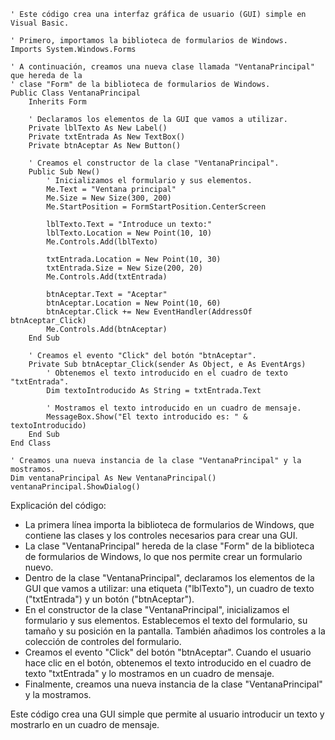 ```visual basic
' Este código crea una interfaz gráfica de usuario (GUI) simple en Visual Basic.

' Primero, importamos la biblioteca de formularios de Windows.
Imports System.Windows.Forms

' A continuación, creamos una nueva clase llamada "VentanaPrincipal" que hereda de la
' clase "Form" de la biblioteca de formularios de Windows.
Public Class VentanaPrincipal
    Inherits Form

    ' Declaramos los elementos de la GUI que vamos a utilizar.
    Private lblTexto As New Label()
    Private txtEntrada As New TextBox()
    Private btnAceptar As New Button()

    ' Creamos el constructor de la clase "VentanaPrincipal".
    Public Sub New()
        ' Inicializamos el formulario y sus elementos.
        Me.Text = "Ventana principal"
        Me.Size = New Size(300, 200)
        Me.StartPosition = FormStartPosition.CenterScreen

        lblTexto.Text = "Introduce un texto:"
        lblTexto.Location = New Point(10, 10)
        Me.Controls.Add(lblTexto)

        txtEntrada.Location = New Point(10, 30)
        txtEntrada.Size = New Size(200, 20)
        Me.Controls.Add(txtEntrada)

        btnAceptar.Text = "Aceptar"
        btnAceptar.Location = New Point(10, 60)
        btnAceptar.Click += New EventHandler(AddressOf btnAceptar_Click)
        Me.Controls.Add(btnAceptar)
    End Sub

    ' Creamos el evento "Click" del botón "btnAceptar".
    Private Sub btnAceptar_Click(sender As Object, e As EventArgs)
        ' Obtenemos el texto introducido en el cuadro de texto "txtEntrada".
        Dim textoIntroducido As String = txtEntrada.Text

        ' Mostramos el texto introducido en un cuadro de mensaje.
        MessageBox.Show("El texto introducido es: " & textoIntroducido)
    End Sub
End Class

' Creamos una nueva instancia de la clase "VentanaPrincipal" y la mostramos.
Dim ventanaPrincipal As New VentanaPrincipal()
ventanaPrincipal.ShowDialog()
```

Explicación del código:

* La primera línea importa la biblioteca de formularios de Windows, que contiene las clases y los controles necesarios para crear una GUI.
* La clase "VentanaPrincipal" hereda de la clase "Form" de la biblioteca de formularios de Windows, lo que nos permite crear un formulario nuevo.
* Dentro de la clase "VentanaPrincipal", declaramos los elementos de la GUI que vamos a utilizar: una etiqueta ("lblTexto"), un cuadro de texto ("txtEntrada") y un botón ("btnAceptar").
* En el constructor de la clase "VentanaPrincipal", inicializamos el formulario y sus elementos. Establecemos el texto del formulario, su tamaño y su posición en la pantalla. También añadimos los controles a la colección de controles del formulario.
* Creamos el evento "Click" del botón "btnAceptar". Cuando el usuario hace clic en el botón, obtenemos el texto introducido en el cuadro de texto "txtEntrada" y lo mostramos en un cuadro de mensaje.
* Finalmente, creamos una nueva instancia de la clase "VentanaPrincipal" y la mostramos.

Este código crea una GUI simple que permite al usuario introducir un texto y mostrarlo en un cuadro de mensaje.